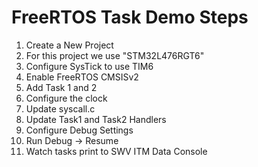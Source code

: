 # FreeRTOS Task Demo Steps 
1. Create a New Project
2. For this project we use "STM32L476RGT6"
3. Configure SysTick to use TIM6
4. Enable FreeRTOS CMSISv2
5. Add Task 1 and 2
6. Configure the clock
7. Update syscall.c
8. Update Task1 and Task2 Handlers
9. Configure Debug Settings
10. Run Debug -> Resume
11. Watch tasks print to SWV ITM Data Console
